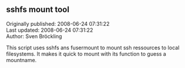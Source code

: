 ## sshfs mount tool  
Originally published: 2008-06-24 07:31:22  
Last updated: 2008-06-24 07:31:22  
Author: Sven Bröckling  
  
This script uses sshfs ans fusermount to mount ssh ressources to local filesystems. It makes it quick to mount with its function to guess a mountname.